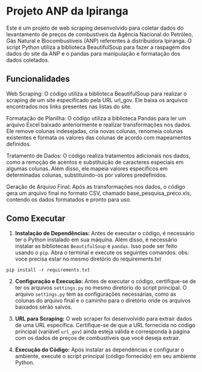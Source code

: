 # Projeto ANP da Ipiranga

Este é um projeto de web scraping desenvolvido para coletar dados do levantamento de preços de combustíveis da Agência Nacional do Petróleo, Gás Natural e Biocombustíveis (ANP) referentes à distribuidora Ipiranga. O script Python utiliza a biblioteca BeautifulSoup para fazer a raspagem dos dados do site da ANP e o pandas para manipulação e formatação dos dados coletados.

## Funcionalidades

Web Scraping: O código utiliza a biblioteca BeautifulSoup para realizar o scraping de um site especificado pela URL url_gov. Ele baixa os arquivos encontrados nos links presentes nas listas do site.

Formatação de Planilha: O código utiliza a biblioteca Pandas para ler um arquivo Excel baixado anteriormente e realizar transformações nos dados. Ele remove colunas indesejadas, cria novas colunas, renomeia colunas existentes e formata os valores das colunas de acordo com mapeamentos definidos.

Tratamento de Dados: O código realiza tratamentos adicionais nos dados, como a remoção de acentos e substituição de caracteres especiais em algumas colunas. Além disso, ele mapeia valores específicos em determinadas colunas, substituindo-os por valores predefinidos.

Geração de Arquivo Final: Após as transformações nos dados, o código gera um arquivo final no formato CSV, chamado base_pesquisa_preco.xls, contendo os dados formatados e pronto para uso.

## Como Executar

1. **Instalação de Dependências:** Antes de executar o código, é necessário ter o Python instalado em sua máquina. Além disso, é necessário instalar as bibliotecas `BeautifulSoup` e `pandas`. Isso pode ser feito usando o `pip`. Abra o terminal e execute os seguintes comandos:
obs: voce precisa estar no mesmo diretório do requirements.txt

```
pip install -r requirements.txt
```

2. **Configuração e Execução:** Antes de executar o código, certifique-se de ter os arquivos `settings.py` no mesmo diretório do script principal. O arquivo `settings.py` tem as configurações necessárias, como as colunas do arquivo final e o caminho para o diretório onde os arquivos baixados serão salvos.

3. **URL para Scraping:** O web scraper foi desenvolvido para extrair dados de uma URL específica. Certifique-se de que a URL fornecida no código principal (variável `url_gov`) ainda esteja válida e corresponda à página com os dados de preços de combustíveis que você deseja extrair.

4. **Execução do Código:** Após instalar as dependências e configurar o ambiente, execute o script principal (código fornecido) em seu ambiente Python.

